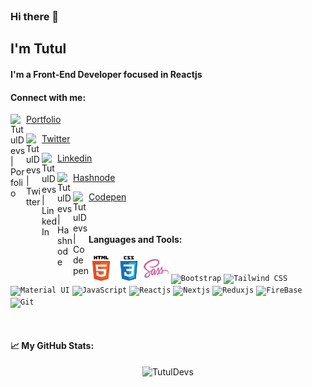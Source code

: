 <br />

### Hi there 👋

## I'm Tutul




#### I'm a Front-End Developer focused in Reactjs




#### Connect with me:


[<img align="left" alt="TutulDevs | Porfolio" width="25px" src="https://brandeps.com/icon-download/G/Globe-icon-vector-09.svg" />][portfolio] [Portfolio]

[<img align="left" alt="TutulDevs | Twitter" width="25px" src="https://tutuldevs.github.io/frontloops-photo/loop1/twitter.svg" />][twitter] [Twitter]

[<img align="left" alt="TutulDevs | LinkedIn" width="25px" src="https://image.flaticon.com/icons/png/512/174/174857.png" />][linkedin] [Linkedin]

[<img align="left" alt="TutulDevs | Hashnode" width="25px" src="https://cdn.hashnode.com/res/hashnode/image/upload/v1611244244346/Y0nrI4kKp.png?auto=compress&w=500" />][Hashnode] [Hashnode]

[<img align="left" alt="TutulDevs | Codepen" width="25px" src="https://cdn.jsdelivr.net/npm/simple-icons@3.5.0/icons/codepen.svg" />][codepen] [Codepen]


<br />


#### Languages and Tools:

<code><img alt="HTML5" width="40px" src="https://raw.githubusercontent.com/github/explore/80688e429a7d4ef2fca1e82350fe8e3517d3494d/topics/html/html.png" /></code>
<code><img alt="CSS3" width="40px" src="https://raw.githubusercontent.com/github/explore/80688e429a7d4ef2fca1e82350fe8e3517d3494d/topics/css/css.png" /></code>
<code><img alt="SASS" width="40px" src="https://raw.githubusercontent.com/github/explore/80688e429a7d4ef2fca1e82350fe8e3517d3494d/topics/sass/sass.png" /></code>
<code><img alt="Bootstrap" width="40px" src="https://brandeps.com/icon-download/B/Bootstrap-icon-vector-07.svg" /></code>
<code><img alt="Tailwind CSS" width="40px" src="https://brandeps.com/icon-download/T/Tailwindcss-icon-vector-01.svg" /></code>
<code><img alt="Material UI" width="40px" src="https://brandeps.com/icon-download/M/Material-ui-icon-vector-01.svg" /></code>
<code><img alt="JavaScript" width="40px" src="https://brandeps.com/icon-download/J/Javascript-icon-vector-03.svg" /></code>
<code><img alt="Reactjs" width="40px" src="https://brandeps.com/icon-download/R/Reactjs-icon-vector-01.svg" /></code>
<code><img alt="Nextjs" width="40px" src="https://brandeps.com/icon-download/N/Nextjs-icon-vector-01.svg" /></code>
<code><img alt="Reduxjs" width="40px" src="https://brandeps.com/icon-download/R/Redux-icon-vector-02.svg" /></code>
<code><img alt="FireBase" width="40px" src="https://brandeps.com/icon-download/F/Firebase-icon-vector-03.svg" /></code>
<code><img alt="Git" width="40px" src="https://brandeps.com/icon-download/G/Git-icon-vector-06.svg" /></code>


<br />


#### 📈 My GitHub Stats:


<p align="center"> <img src="https://github-readme-stats.vercel.app/api?username=tutuldevs&show_icons=true&theme=gotham" alt="TutulDevs" />



<br /><br />




[twitter]: https://twitter.com/TutulDevs
[linkedin]: https://www.linkedin.com/in/tutuldevs
[codepen]: https://codepen.io/TutulDevs
[hashnode]: https://tutuldevs.hashnode.dev
[portfolio]: http://tutul.netlify.app


